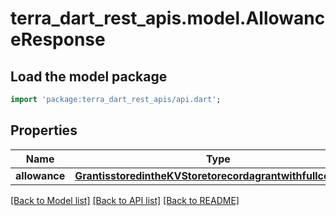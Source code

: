 # terra_dart_rest_apis.model.AllowanceResponse

## Load the model package
```dart
import 'package:terra_dart_rest_apis/api.dart';
```

## Properties
Name | Type | Description | Notes
------------ | ------------- | ------------- | -------------
**allowance** | [**GrantisstoredintheKVStoretorecordagrantwithfullcontext1**](GrantisstoredintheKVStoretorecordagrantwithfullcontext1.md) |  | [optional] 

[[Back to Model list]](../README.md#documentation-for-models) [[Back to API list]](../README.md#documentation-for-api-endpoints) [[Back to README]](../README.md)


